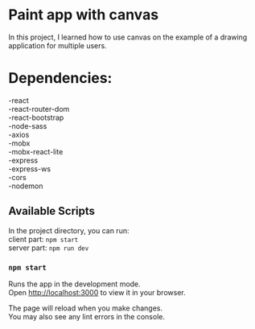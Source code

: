 # Paint app with canvas

In this project, I learned how to use canvas on the example of a drawing application for multiple users.

# Dependencies:

   -react\
   -react-router-dom\
   -react-bootstrap\
   -node-sass\
   -axios\
   -mobx\
   -mobx-react-lite\
   -express\
   -express-ws\
   -cors\
   -nodemon

## Available Scripts

In the project directory, you can run:\
client part: `npm start`\
server part: `npm run dev`

### `npm start`

Runs the app in the development mode.\
Open [http://localhost:3000](http://localhost:3000) to view it in your browser.

The page will reload when you make changes.\
You may also see any lint errors in the console.
